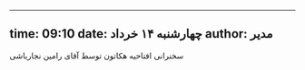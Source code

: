 ----------
time: 09:10
date: چهارشنبه ۱۴ خرداد
author: مدیر
----------
سخنرانی افتاحیه هکاتون توسط آقای رامین نجارباشی
